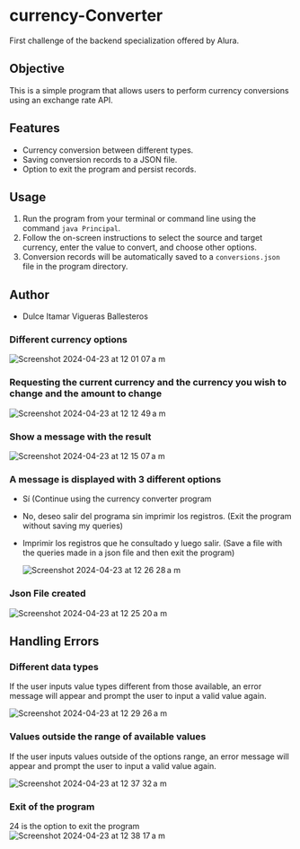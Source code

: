 # currency-Converter
First challenge of the backend specialization offered by Alura. 


## Objective 
This is a simple program that allows users to perform currency conversions using an exchange rate API.

## Features

- Currency conversion between different types.
- Saving conversion records to a JSON file.
- Option to exit the program and persist records.

## Usage

1. Run the program from your terminal or command line using the command `java Principal`.
2. Follow the on-screen instructions to select the source and target currency, enter the value to convert, and choose other options.
3. Conversion records will be automatically saved to a `conversions.json` file in the program directory.

## Author

- Dulce Itamar Vigueras Ballesteros




### Different currency options 

![Screenshot 2024-04-23 at 12 01 07 a m](https://github.com/DulceItamar/currency-Converter/assets/98665735/598d1002-53b2-445c-b5ba-67fa6ff466e3)

### Requesting the current currency and the currency you wish to change and the amount to change
![Screenshot 2024-04-23 at 12 12 49 a m](https://github.com/DulceItamar/currency-Converter/assets/98665735/6df340de-cc6d-4f58-8447-04762b896cc5)

### Show a message with the result
![Screenshot 2024-04-23 at 12 15 07 a m](https://github.com/DulceItamar/currency-Converter/assets/98665735/d21a689d-c0b4-40d5-bab0-49bdce2d188e)

### A message is displayed with 3 different options
- Sí (Continue using the currency converter program
- No, deseo salir del programa sin imprimir los registros. (Exit the program without saving my queries)
- Imprimir los registros que he consultado y luego salir. (Save a file with the queries made in a json file and then exit the program)
  
  ![Screenshot 2024-04-23 at 12 26 28 a m](https://github.com/DulceItamar/currency-Converter/assets/98665735/22a8411d-0bf3-49fe-93c3-d88985fbadba)



### Json File created  

![Screenshot 2024-04-23 at 12 25 20 a m](https://github.com/DulceItamar/currency-Converter/assets/98665735/921c62b1-93c6-4d56-8132-110f7db8088c)

## Handling Errors

### Different data types 

If the user inputs value types different from those available, an error message will appear and prompt the user to input a valid value again.

![Screenshot 2024-04-23 at 12 29 26 a m](https://github.com/DulceItamar/currency-Converter/assets/98665735/0b0114bc-b0ea-43c0-aa06-00ba1ab8a0c6)

### Values outside the range of available values
If the user inputs values outside of the options range, an error message will appear and prompt the user to input a valid value again.

![Screenshot 2024-04-23 at 12 37 32 a m](https://github.com/DulceItamar/currency-Converter/assets/98665735/9ae9a5f7-6bef-4d12-9d62-3dde31f67359)


### Exit of the program 
24 is the option to exit the program
![Screenshot 2024-04-23 at 12 38 17 a m](https://github.com/DulceItamar/currency-Converter/assets/98665735/c99af6b6-d3c4-4033-8c88-0e2855799404)




